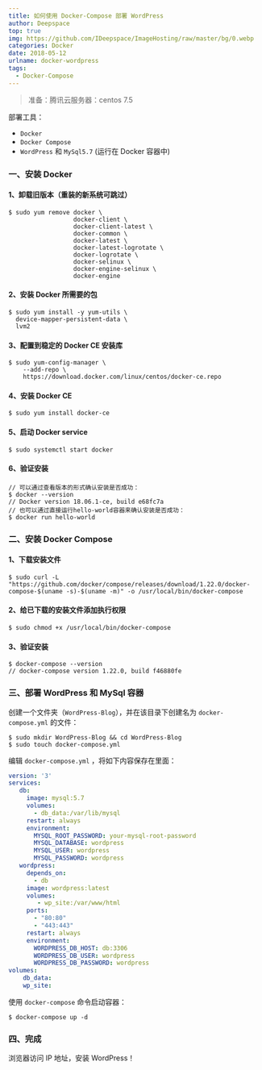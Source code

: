 ```yaml
---
title: 如何使用 Docker-Compose 部署 WordPress
author: Deepspace
top: true
img: https://github.com/IDeepspace/ImageHosting/raw/master/bg/0.webp 
categories: Docker
date: 2018-05-12
urlname: docker-wordpress
tags:
  - Docker-Compose
---
```


<!-- ## 如何使用 Docker-Compose 部署 WordPress -->

> 准备：腾讯云服务器：centos 7.5

部署工具：

- `Docker`
- `Docker Compose`
- `WordPress` 和 `MySql5.7` (运行在 Docker 容器中)

<!-- more -->

### 一、安装 Docker

#### 1、卸载旧版本（重装的新系统可跳过）

```shell
$ sudo yum remove docker \
                  docker-client \
                  docker-client-latest \
                  docker-common \
                  docker-latest \
                  docker-latest-logrotate \
                  docker-logrotate \
                  docker-selinux \
                  docker-engine-selinux \
                  docker-engine
```

#### 2、安装 Docker 所需要的包

```shell
$ sudo yum install -y yum-utils \
  device-mapper-persistent-data \
  lvm2
```

#### 3、配置到稳定的 Docker CE 安装库

```shell
$ sudo yum-config-manager \
    --add-repo \
    https://download.docker.com/linux/centos/docker-ce.repo
```

#### 4、安装 Docker CE

```shell
$ sudo yum install docker-ce
```

#### 5、启动 Docker service

```shell
$ sudo systemctl start docker
```

#### 6、验证安装

```shell
// 可以通过查看版本的形式确认安装是否成功：
$ docker --version
// Docker version 18.06.1-ce, build e68fc7a
// 也可以通过直接运行hello-world容器来确认安装是否成功：
$ docker run hello-world
```

### 二、安装 Docker Compose

#### 1、下载安装文件

```shell
$ sudo curl -L "https://github.com/docker/compose/releases/download/1.22.0/docker-compose-$(uname -s)-$(uname -m)" -o /usr/local/bin/docker-compose
```

#### 2、给已下载的安装文件添加执行权限

```shell
$ sudo chmod +x /usr/local/bin/docker-compose
```

#### 3、验证安装

```shell
$ docker-compose --version
// docker-compose version 1.22.0, build f46880fe
```

### 三、部署 WordPress 和 MySql 容器

创建一个文件夹（`WordPress-Blog`），并在该目录下创建名为 `docker-compose.yml` 的文件：

```shell
$ sudo mkdir WordPress-Blog && cd WordPress-Blog
$ sudo touch docker-compose.yml
```

编辑 `docker-compose.yml` ，将如下内容保存在里面：

```yml
version: '3'
services:
   db:
     image: mysql:5.7
     volumes:
       - db_data:/var/lib/mysql
     restart: always
     environment:
       MYSQL_ROOT_PASSWORD: your-mysql-root-password
       MYSQL_DATABASE: wordpress
       MYSQL_USER: wordpress
       MYSQL_PASSWORD: wordpress
   wordpress:
     depends_on:
       - db
     image: wordpress:latest
     volumes:
        - wp_site:/var/www/html
     ports:
       - "80:80"
       - "443:443"
     restart: always
     environment:
       WORDPRESS_DB_HOST: db:3306
       WORDPRESS_DB_USER: wordpress
       WORDPRESS_DB_PASSWORD: wordpress
volumes:
    db_data:
    wp_site:
```

使用 `docker-compose` 命令启动容器：

```shell
$ docker-compose up -d
```

### 四、完成

浏览器访问 IP 地址，安装 WordPress！
